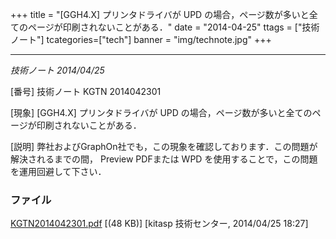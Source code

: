 +++
title = "[GGH4.X] プリンタドライバが UPD の場合，ページ数が多いと全てのページが印刷されないことがある．"
date = "2014-04-25"
ttags = ["技術ノート"]
tcategories=["tech"]
banner = "img/technote.jpg"
+++


------------------------------------------------------------------------------------------------

*技術ノート
2014/04/25*


[番号]
技術ノート KGTN 2014042301

[現象]
[GGH4.X] プリンタドライバが UPD
の場合，ページ数が多いと全てのページが印刷されないことがある．

[説明]
弊社およびGraphOn社でも，この現象を確認しております．この問題が解決されるまでの間，
Preview PDFまたは WPD を使用することで，この問題を運用回避して下さい．


### ファイル





[KGTN2014042301.pdf](http://techreport.kitasp.net/attachments/download/1667/KGTN2014042301.pdf)
 [(48 KB)] [kitasp 技術センター, 2014/04/25
18:27]

